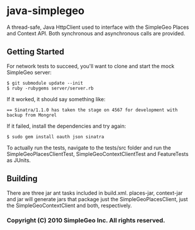 # java-simplegeo

A thread-safe, Java HttpClient used to interface with the SimpleGeo Places and Context API. Both
synchronous and asynchronous calls are provided. 

## Getting Started

For network tests to succeed, you'll want to clone and start the mock SimpleGeo
server:

    $ git submodule update --init
    $ ruby -rubygems server/server.rb

If it worked, it should say something like:

    == Sinatra/1.1.0 has taken the stage on 4567 for development with backup from Mongrel

If it failed, install the dependencies and try again:

    $ sudo gem install oauth json sinatra

To actually run the tests, navigate to the tests/src folder and run the SimpleGeoPlacesClientTest, SimpleGeoContextClientTest and FeatureTests as JUnits.

## Building

There are three jar ant tasks included in build.xml.  places-jar, context-jar and jar will generate jars that package just the SimpleGeoPlacesClient, just the SimpleGeoContextClient and both, respectively.

### Copyright (C) 2010 SimpleGeo Inc. All rights reserved.
